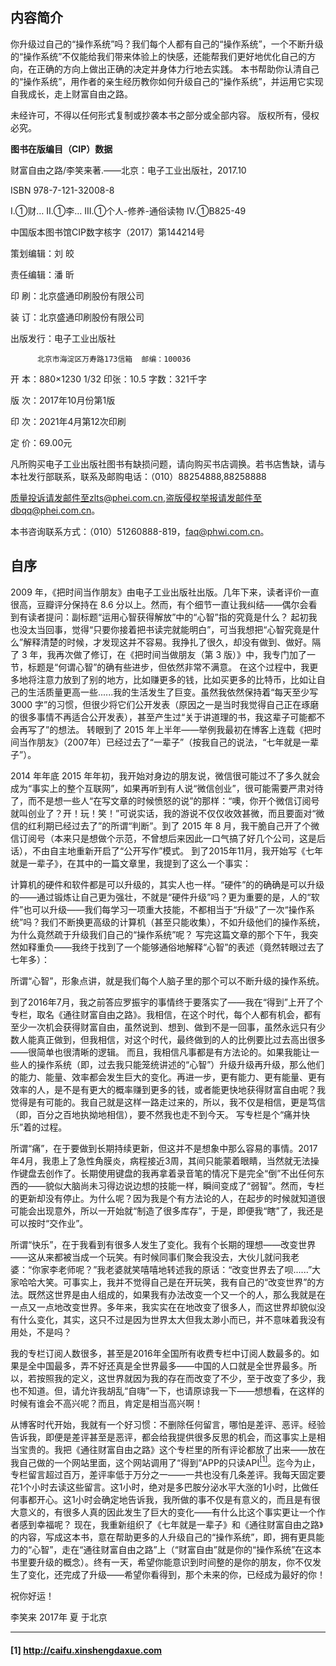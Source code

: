 ## 内容简介
你升级过自己的“操作系统”吗？我们每个人都有自己的“操作系统”，一个不断升级的“操作系统”不仅能给我们带来体验上的快感，还能帮我们更好地优化自己的方向，在正确的方向上做出正确的决定并身体力行地去实践。
本书帮助你认清自己的“操作系统”，用作者的亲生经历教你如何升级自己的“操作系统”，并运用它实现自我成长，走上财富自由之路。

未经许可，不得以任何形式复制或抄袭本书之部分或全部内容。
版权所有，侵权必究。

**图书在版编目（CIP）数据**

财富自由之路/李笑来著.——北京：电子工业出版社，2017.10

ISBN 978-7-121-32008-8

I.①财…  II.①李…  III.①个人-修养-通俗读物  IV.①B825-49

中国版本图书馆CIP数字核字（2017）第144214号



策划编辑：刘  皎

责任编辑：潘  昕

印    刷：北京盛通印刷股份有限公司

装    订：北京盛通印刷股份有限公司

出版发行：电子工业出版社

          北京市海淀区万寿路173信箱  邮编：100036
          
开    本：880×1230 1/32         印张：10.5           字数：321千字

版    次：2017年10月份第1版

印    次：2021年4月第12次印刷

定    价：69.00元

凡所购买电子工业出版社图书有缺损问题，请向购买书店调换。若书店售缺，请与本社发行部联系，联系及邮购电话：（010）88254888,88258888

质量投诉请发邮件至zlts@phei.com.cn,盗版侵权举报请发邮件至dbqq@phei.com.cn。

本书咨询联系方式：（010）51260888-819，faq@phwi.com.cn。



## 自序
2009 年，《把时间当作朋友》由电子工业出版社出版。几年下来，读者评价一直很高，豆瓣评分保持在 8.6 分以上。然而，有个细节一直让我纠结——偶尔会看到有读者提问：副标题“运用心智获得解放”中的“心智”指的究竟是什么？
起初我也没太当回事，觉得“只要你接着把书读完就能明白”，可当我想把“心智究竟是什么”解释清楚的时候，才发现这并不容易。我挣扎了很久，却没有做到、做好。隔了 3 年，我再次做了修订，在《把时间当做朋友（第 3 版）》中，我专门加了一节，标题是“何谓心智”的确有些进步，但依然非常不满意。
在这个过程中，我更多地将注意力放到了别的地方，比如赚更多的钱，比如买更多的比特币，比如让自己的生活质量更高一些......我的生活发生了巨变。虽然我依然保持着“每天至少写 3000 字”的习惯，但很少将它们公开发表（原因之一是当时我觉得自己正在琢磨的很多事情不再适合公开发表），甚至产生过“关于讲道理的书，我这辈子可能都不会再写了”的想法。
转眼到了 2015 年上半年——举例我最初在博客上连载《把时间当作朋友》（2007年）已经过去了“一辈子”（按我自己的说法，“七年就是一辈子”）。

2014 年年底 2015 年年初，我开始对身边的朋友说，微信很可能过不了多久就会成为“事实上的整个互联网”，如果再听到有人说“微信创业”，很可能需要严肃对待了，而不是想一些人“在写文章的时候愤怒的说”的那样：“噢，你开个微信订阅号就叫创业了？开！玩！笑！”可说实话，我的游说不仅仅收效甚微，而且要面对“微信的红利期已经过去了”的所谓“判断”。到了 2015 年 8 月，我干脆自己开了个微信订阅号（本来只是想做个示范，不曾想后来因此一口气搞了好几个公司，这是后话），不由自主地重新开启了“公开写作”模式。
到了2015年11月，我开始写《七年就是一辈子》，在其中的一篇文章里，我提到了这么一个事实：

计算机的硬件和软件都是可以升级的，其实人也一样。“硬件”的的确确是可以升级的——通过锻炼让自己更为强壮，不就是“硬件升级”吗？更为重要的是，人的“软件”也可以升级——我们每学习一项重大技能，不都相当于“升级”了一次“操作系统”吗？我们不断换更高级的计算机（甚至只能收集），不如升级他们的操作系统，为什么竟然疏于升级我们自己的“操作系统”呢？
写完这篇文章的那个下午，我突然如释重负——我终于找到了一个能够通俗地解释“心智”的表述（竟然转眼过去了七年多）：

所谓“心智”，形象点讲，就是我们每个人脑子里的那个可以不断升级的操作系统。

到了2016年7月，我之前答应罗振宇的事情终于要落实了——我在“得到”上开了个专栏，取名《通往财富自由之路》。我相信，在这个时代，每个人都有机会，都有至少一次机会获得财富自由，虽然说到、想到、做到不是一回事，虽然永远只有少数人能真正做到，但我相信，对这个时代，最终做到的人的比例要比过去高出很多——很简单也很清晰的逻辑。
而且，我相信凡事都是有方法论的。如果我能让一些人的操作系统（即，过去我只能笼统讲述的“心智”）升级升级再升级，那么他们的能力、能量、效率都会发生巨大的变化。再进一步，更有能力、更有能量、更有效率的人，是不是有更大的概率赚到更多的钱，或者能更快地获得财富自由呢？我觉得是有可能的。我自己就是这样一路走过来的，所以，我不仅是相信，更是笃信（即，百分之百地执拗地相信），要不然我也走不到今天。
写专栏是个“痛并快乐”着的过程。

所谓“痛”，在于要做到长期持续更新，但这并不是想象中那么容易的事情。2017年4月，我患上了急性角膜炎，病程接近3周，其间只能蒙着眼睛，当然就无法操作键盘去创作了。长期使用键盘的我再拿着录音笔的情况下是完全“倒”不出任何东西的——貌似大脑尚未习得边说边想的技能一样，瞬间变成了“弱智”。然而，专栏的更新却没有停止。为什么呢？因为我是个有方法论的人，在起步的时候就知道很可能会出现意外，所以一开始就“制造了很多库存”，于是，即便我“瞎”了，我还是可以按时“交作业”。

所谓“快乐”，在于我看到有很多人发生了变化。我有个长期的理想——改变世界——这从来都被当成一个玩笑。有时候同事们聚会我没去，大伙儿就问我老婆：“你家李老师呢？”我老婆就笑嘻嘻地转述我的原话：“改变世界去了呗......”大家哈哈大笑。可事实上，我并不觉得自己是在开玩笑，我有自己的“改变世界”的方法。既然这世界是由人组成的，如果我有办法改变一个又一个的人，那么我就是在一点又一点地改变世界。多年来，我实实在在地改变了很多人，而这世界却貌似没有什么变化，其实，这只不过是因为世界太大但我太渺小而已，并不意味着我没有用处，不是吗？

我的专栏订阅人数很多，甚至是2016年全国所有收费专栏中订阅人数最多的。如果是全中国最多，弄不好还真是全世界最多——中国的人口就是全世界最多。所以，若按照我的定义，这世界就因为我的存在而改变了不少，至于改变了多少，我也不知道。但，请允许我胡乱“自嗨”一下，也请原谅我一下——想想看，在这样的时候有谁会不高兴呢？而且，肯定是相当高兴啊！

从博客时代开始，我就有一个好习惯：不删除任何留言，哪怕是差评、恶评。经验告诉我，即便是差评甚至是恶评，都会给我提供很多反思的机会，而这事实上是相当宝贵的。我把《通往财富自由之路》这个专栏里的所有评论都放了出来——放在我自己做的一个网站里面，这个网站调用了“得到”APP的只读API[<sup>[1]</sup>](#refer-01)。迄今为止，专栏留言超过百万，差评率低于万分之一——一共也没有几条差评。我每天固定要花1个小时去读这些留言。这1小时，绝对是多巴胺分泌水平大涨的1小时，比做任何事都开心。这1小时会确定地告诉我，我所做的事不仅是有意义的，而且是有很大意义的，有很多人真的因此发生了巨大的变化——有什么比这个事实更让一个作者感到幸福呢？
现在，我重新组织了《七年就是一辈子》和《通往财富自由之路》的内容，写成这本书，意在帮助更多的人升级自己的“操作系统”，即，拥有更具能力的“心智”，走在“通往财富自由之路”上（“财富自由”就是你的“操作系统”在这本书里要升级的概念）。终有一天，希望你能意识到时间整的是你的朋友，你不仅发生了变化，还完成了升级——希望你看得到，那个未来的你，已经成为最好的你！

祝你好运！




李笑来
2017年 夏 于北京



***
#### <span id="refer-01">[1]  http://caifu.xinshengdaxue.com</span>
